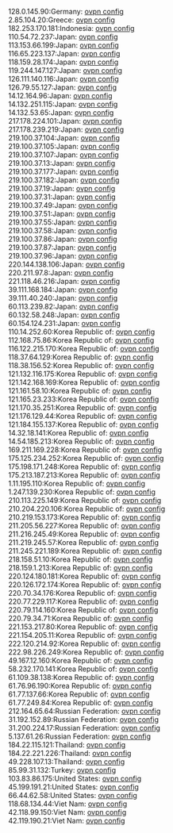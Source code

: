 128.0.145.90:Germany: [ovpn config](vpn/128_0_145_90.ovpn)  
2.85.104.20:Greece: [ovpn config](vpn/2_85_104_20.ovpn)  
182.253.170.181:Indonesia: [ovpn config](vpn/182_253_170_181.ovpn)  
110.54.72.237:Japan: [ovpn config](vpn/110_54_72_237.ovpn)  
113.153.66.199:Japan: [ovpn config](vpn/113_153_66_199.ovpn)  
116.65.223.137:Japan: [ovpn config](vpn/116_65_223_137.ovpn)  
118.159.28.174:Japan: [ovpn config](vpn/118_159_28_174.ovpn)  
119.244.147.127:Japan: [ovpn config](vpn/119_244_147_127.ovpn)  
126.111.140.116:Japan: [ovpn config](vpn/126_111_140_116.ovpn)  
126.79.55.127:Japan: [ovpn config](vpn/126_79_55_127.ovpn)  
14.12.164.96:Japan: [ovpn config](vpn/14_12_164_96.ovpn)  
14.132.251.115:Japan: [ovpn config](vpn/14_132_251_115.ovpn)  
14.132.53.65:Japan: [ovpn config](vpn/14_132_53_65.ovpn)  
217.178.224.101:Japan: [ovpn config](vpn/217_178_224_101.ovpn)  
217.178.239.219:Japan: [ovpn config](vpn/217_178_239_219.ovpn)  
219.100.37.104:Japan: [ovpn config](vpn/219_100_37_104.ovpn)  
219.100.37.105:Japan: [ovpn config](vpn/219_100_37_105.ovpn)  
219.100.37.107:Japan: [ovpn config](vpn/219_100_37_107.ovpn)  
219.100.37.13:Japan: [ovpn config](vpn/219_100_37_13.ovpn)  
219.100.37.177:Japan: [ovpn config](vpn/219_100_37_177.ovpn)  
219.100.37.182:Japan: [ovpn config](vpn/219_100_37_182.ovpn)  
219.100.37.19:Japan: [ovpn config](vpn/219_100_37_19.ovpn)  
219.100.37.31:Japan: [ovpn config](vpn/219_100_37_31.ovpn)  
219.100.37.49:Japan: [ovpn config](vpn/219_100_37_49.ovpn)  
219.100.37.51:Japan: [ovpn config](vpn/219_100_37_51.ovpn)  
219.100.37.55:Japan: [ovpn config](vpn/219_100_37_55.ovpn)  
219.100.37.58:Japan: [ovpn config](vpn/219_100_37_58.ovpn)  
219.100.37.86:Japan: [ovpn config](vpn/219_100_37_86.ovpn)  
219.100.37.87:Japan: [ovpn config](vpn/219_100_37_87.ovpn)  
219.100.37.96:Japan: [ovpn config](vpn/219_100_37_96.ovpn)  
220.144.138.106:Japan: [ovpn config](vpn/220_144_138_106.ovpn)  
220.211.97.8:Japan: [ovpn config](vpn/220_211_97_8.ovpn)  
221.118.46.216:Japan: [ovpn config](vpn/221_118_46_216.ovpn)  
39.111.168.184:Japan: [ovpn config](vpn/39_111_168_184.ovpn)  
39.111.40.240:Japan: [ovpn config](vpn/39_111_40_240.ovpn)  
60.113.239.82:Japan: [ovpn config](vpn/60_113_239_82.ovpn)  
60.132.58.248:Japan: [ovpn config](vpn/60_132_58_248.ovpn)  
60.154.124.231:Japan: [ovpn config](vpn/60_154_124_231.ovpn)  
110.14.252.60:Korea Republic of: [ovpn config](vpn/110_14_252_60.ovpn)  
112.168.75.86:Korea Republic of: [ovpn config](vpn/112_168_75_86.ovpn)  
116.122.215.170:Korea Republic of: [ovpn config](vpn/116_122_215_170.ovpn)  
118.37.64.129:Korea Republic of: [ovpn config](vpn/118_37_64_129.ovpn)  
118.38.156.52:Korea Republic of: [ovpn config](vpn/118_38_156_52.ovpn)  
121.132.116.175:Korea Republic of: [ovpn config](vpn/121_132_116_175.ovpn)  
121.142.168.169:Korea Republic of: [ovpn config](vpn/121_142_168_169.ovpn)  
121.161.58.10:Korea Republic of: [ovpn config](vpn/121_161_58_10.ovpn)  
121.165.23.233:Korea Republic of: [ovpn config](vpn/121_165_23_233.ovpn)  
121.170.35.251:Korea Republic of: [ovpn config](vpn/121_170_35_251.ovpn)  
121.176.129.44:Korea Republic of: [ovpn config](vpn/121_176_129_44.ovpn)  
121.184.155.137:Korea Republic of: [ovpn config](vpn/121_184_155_137.ovpn)  
14.32.18.141:Korea Republic of: [ovpn config](vpn/14_32_18_141.ovpn)  
14.54.185.213:Korea Republic of: [ovpn config](vpn/14_54_185_213.ovpn)  
169.211.169.228:Korea Republic of: [ovpn config](vpn/169_211_169_228.ovpn)  
175.125.234.252:Korea Republic of: [ovpn config](vpn/175_125_234_252.ovpn)  
175.198.171.248:Korea Republic of: [ovpn config](vpn/175_198_171_248.ovpn)  
175.213.187.213:Korea Republic of: [ovpn config](vpn/175_213_187_213.ovpn)  
1.11.195.110:Korea Republic of: [ovpn config](vpn/1_11_195_110.ovpn)  
1.247.139.230:Korea Republic of: [ovpn config](vpn/1_247_139_230.ovpn)  
210.113.225.149:Korea Republic of: [ovpn config](vpn/210_113_225_149.ovpn)  
210.204.220.106:Korea Republic of: [ovpn config](vpn/210_204_220_106.ovpn)  
210.219.153.173:Korea Republic of: [ovpn config](vpn/210_219_153_173.ovpn)  
211.205.56.227:Korea Republic of: [ovpn config](vpn/211_205_56_227.ovpn)  
211.216.245.49:Korea Republic of: [ovpn config](vpn/211_216_245_49.ovpn)  
211.219.245.57:Korea Republic of: [ovpn config](vpn/211_219_245_57.ovpn)  
211.245.221.189:Korea Republic of: [ovpn config](vpn/211_245_221_189.ovpn)  
218.158.51.10:Korea Republic of: [ovpn config](vpn/218_158_51_10.ovpn)  
218.159.1.213:Korea Republic of: [ovpn config](vpn/218_159_1_213.ovpn)  
220.124.180.181:Korea Republic of: [ovpn config](vpn/220_124_180_181.ovpn)  
220.126.172.174:Korea Republic of: [ovpn config](vpn/220_126_172_174.ovpn)  
220.70.34.176:Korea Republic of: [ovpn config](vpn/220_70_34_176.ovpn)  
220.77.229.117:Korea Republic of: [ovpn config](vpn/220_77_229_117.ovpn)  
220.79.114.160:Korea Republic of: [ovpn config](vpn/220_79_114_160.ovpn)  
220.79.34.71:Korea Republic of: [ovpn config](vpn/220_79_34_71.ovpn)  
221.153.217.80:Korea Republic of: [ovpn config](vpn/221_153_217_80.ovpn)  
221.154.205.11:Korea Republic of: [ovpn config](vpn/221_154_205_11.ovpn)  
222.120.214.92:Korea Republic of: [ovpn config](vpn/222_120_214_92.ovpn)  
222.98.226.249:Korea Republic of: [ovpn config](vpn/222_98_226_249.ovpn)  
49.167.12.160:Korea Republic of: [ovpn config](vpn/49_167_12_160.ovpn)  
58.232.170.141:Korea Republic of: [ovpn config](vpn/58_232_170_141.ovpn)  
61.109.38.138:Korea Republic of: [ovpn config](vpn/61_109_38_138.ovpn)  
61.76.96.190:Korea Republic of: [ovpn config](vpn/61_76_96_190.ovpn)  
61.77.137.66:Korea Republic of: [ovpn config](vpn/61_77_137_66.ovpn)  
61.77.249.84:Korea Republic of: [ovpn config](vpn/61_77_249_84.ovpn)  
212.164.65.64:Russian Federation: [ovpn config](vpn/212_164_65_64.ovpn)  
31.192.152.89:Russian Federation: [ovpn config](vpn/31_192_152_89.ovpn)  
31.200.224.17:Russian Federation: [ovpn config](vpn/31_200_224_17.ovpn)  
5.137.61.26:Russian Federation: [ovpn config](vpn/5_137_61_26.ovpn)  
184.22.115.121:Thailand: [ovpn config](vpn/184_22_115_121.ovpn)  
184.22.221.226:Thailand: [ovpn config](vpn/184_22_221_226.ovpn)  
49.228.107.13:Thailand: [ovpn config](vpn/49_228_107_13.ovpn)  
85.99.31.132:Turkey: [ovpn config](vpn/85_99_31_132.ovpn)  
103.83.86.175:United States: [ovpn config](vpn/103_83_86_175.ovpn)  
45.199.191.21:United States: [ovpn config](vpn/45_199_191_21.ovpn)  
66.44.62.58:United States: [ovpn config](vpn/66_44_62_58.ovpn)  
118.68.134.44:Viet Nam: [ovpn config](vpn/118_68_134_44.ovpn)  
42.118.99.150:Viet Nam: [ovpn config](vpn/42_118_99_150.ovpn)  
42.119.190.21:Viet Nam: [ovpn config](vpn/42_119_190_21.ovpn)  
